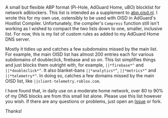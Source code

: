 A small but flexible ABP format (Pi-Hole, AdGuard Home, uBO) blocklist for network adblockers. This list is intended as a supplement to [abp.oisd.nl](https://abp.oisd.nl). I wrote this for my own use, ostensibly to be used with OISD in AdGuard's Hostlist Compiler. Unfortunately, the compiler's `Compress` function still isn't working as I wished to compact the two lists down to one, smaller, inclusive list. For now, this is my list of custom rules as added to my AdGuard Home DNS server.

Mostly it tidies up and catches a few subdomains missed by the main list. For example, the main OISD list has almost 200 entries each for various subdomains of doubleclick, firebase and so on. This list simplifies things and just blocks them outright with, for example, `||*firebase*^` and `||*doubleclick*^`. It also blanket-bans `||*analytics*^`, `||*metrics*^` and `||*telemetry*^`. In doing so, catches a few domains missed by the main OISD list, like `||client-telemetry.roblox.com`.  

I have found that, in daily use on a moderate home network, over 80 to 90% of my DNS blocks are from this small list alone. Please use this list however you wish. If there are any questions or problems, just open an [Issue](https://github.com/RainmakerRaw/Network-Adblock-List/issues) or fork. 

Thanks!
